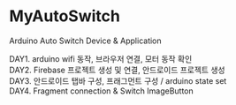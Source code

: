 # MyAutoSwitch
Arduino Auto Switch Device &amp; Application

DAY1. arduino wifi 동작, 브라우저 연결, 모터 동작 확인  
DAY2. Firebase 프로젝트 생성 및 연결, 안드로이드 프로젝트 생성  
DAY3. 안드로이드 탭바 구성, 프래그먼트 구성 / arduino state set  
DAY4. Fragment connection & Switch ImageButton  
